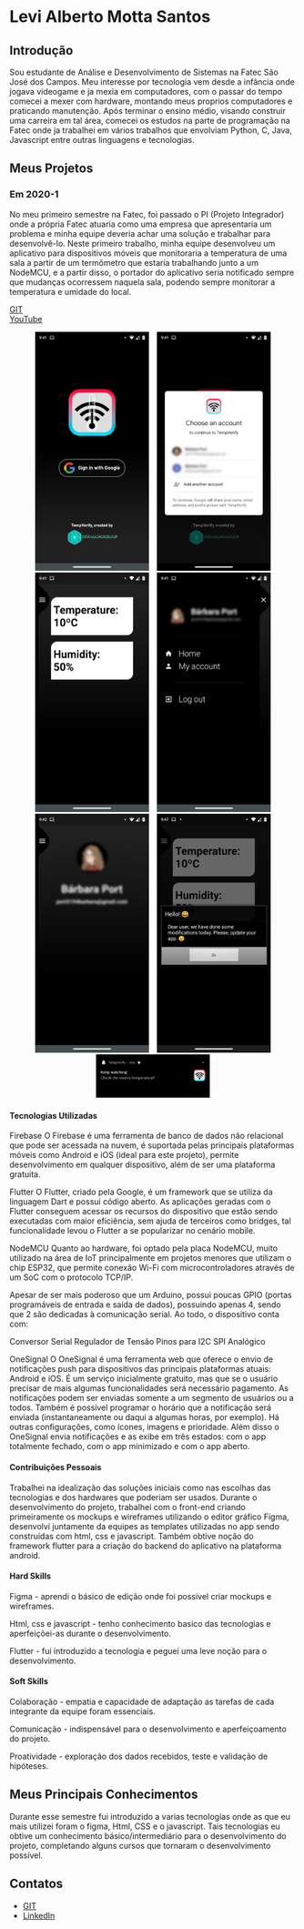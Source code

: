 # Levi Alberto Motta Santos

## Introdução
Sou estudante de Análise e Desenvolvimento de Sistemas na Fatec São José dos Campos. Meu interesse por tecnologia vem desde a infância onde jogava videogame e ja mexia em computadores, com o passar do tempo comecei a mexer com hardware, montando meus proprios computadores e praticando manutenção. Após terminar o ensino médio, visando construir uma carreira em tal área, comecei os estudos na parte de programação na Fatec onde ja trabalhei em vários trabalhos que envolviam Python, C, Java, Javascript entre outras linguagens e tecnologias.

## Meus Projetos

### Em 2020-1
No meu primeiro semestre na Fatec, foi passado o PI (Projeto Integrador) onde a própria Fatec atuaria como uma empresa que apresentaria um problema e minha equipe deveria achar uma solução e trabalhar para desenvolvê-lo. Neste primeiro trabalho, minha equipe desenvolveu um aplicativo para dispositivos móveis que monitoraria a temperatura de uma sala a partir de um termômetro que estaria trabalhando junto a um NodeMCU, e a partir disso, o portador do aplicativo seria notificado sempre que mudanças ocorressem naquela sala, podendo sempre monitorar a temperatura e umidade do local.

[GIT](https://github.com/levizoca/hexagono-fatec) <br>
[YouTube](https://www.youtube.com/watch?v=AYty7aQO1_A)

<div align="center">
  <img src="https://github.com/levizoca/Portfolio/blob/main/2020-01/Imagens/tela_inicial.png" width="200" hspace="5"/>
  <img src="https://github.com/levizoca/Portfolio/blob/main/2020-01/Imagens/login.png" width="200" hspace="5"/>
  <img src="https://github.com/levizoca/Portfolio/blob/main/2020-01/Imagens/tela_principal.png" width="200" hspace="5"/>
  <img src="https://github.com/levizoca/Portfolio/blob/main/2020-01/Imagens/menu.png" width="200" hspace="5"/>
  <img src="https://github.com/levizoca/Portfolio/blob/main/2020-01/Imagens/perfil_usuario.png" width="200" hspace="5"/>
  <img src="https://github.com/levizoca/Portfolio/blob/main/2020-01/Imagens/notificacao_dentro.png" width="200" hspace="5"/>
  <img src="https://github.com/levizoca/Portfolio/blob/main/2020-01/Imagens/notificacao_fora.png" width="200" hspace="5"/>
</div>

#### Tecnologias Utilizadas
Firebase
O Firebase é uma ferramenta de banco de dados não relacional que pode ser acessada na nuvem, é suportada pelas principais plataformas móveis como Android e iOS (ideal para este projeto), permite desenvolvimento em qualquer dispositivo, além de ser uma plataforma gratuita.

Flutter
O Flutter, criado pela Google, é um framework que se utiliza da linguagem Dart e possui código aberto. As aplicações geradas com o Flutter conseguem acessar os recursos do dispositivo que estão sendo executadas com maior eficiência, sem ajuda de terceiros como bridges, tal funcionalidade levou o Flutter a se popularizar no cenário mobile.

NodeMCU
Quanto ao hardware, foi optado pela placa NodeMCU, muito utilizado na área de IoT principalmente em projetos menores que utilizam o chip ESP32, que permite conexão Wi-Fi com microcontroladores através de um SoC com o protocolo TCP/IP.

Apesar de ser mais poderoso que um Arduino, possui poucas GPIO (portas programáveis de entrada e saída de dados), possuindo apenas 4, sendo que 2 são dedicadas à comunicação serial. Ao todo, o dispositivo conta com:

Conversor Serial
Regulador de Tensão
Pinos para I2C
SPI
Analógico

OneSignal
O OneSignal é uma ferramenta web que oferece o envio de notificações push para dispositivos das principais plataformas atuais: Android e iOS. É um serviço inicialmente gratuito, mas que se o usuário precisar de mais algumas funcionalidades será necessário pagamento. As notificações podem ser enviadas somente a um segmento de usuários ou a todos. Também é possível programar o horário que a notificação será enviada (instantaneamente ou daqui a algumas horas, por exemplo). Há outras configurações, como ícones, imagens e prioridade. Além disso o OneSignal envia notificações e as exibe em três estados: com o app totalmente fechado, com o app minimizado e com o app aberto.

#### Contribuições Pessoais
Trabalhei na idealização das soluções iniciais como nas escolhas das tecnologias e dos hardwares que poderiam ser usados. Durante o desenvolvimento do projeto, trabalhei com o front-end criando primeiramente os mockups e wireframes utilizando o editor gráfico Figma, desenvolvi juntamente da equipes as templates utilizadas no app sendo construídas com html, css e javascript. Também obtive noção do framework flutter para a criação do backend do aplicativo na plataforma android.

#### Hard Skills
Figma - aprendi o básico de edição onde foi possivel criar mockups e wireframes.

Html, css e javascript - tenho conhecimento basico das tecnologias e aperfeiçõei-as durante o desenvolvimento.

Flutter - fui introduzido a tecnologia e peguei uma leve noção para o desenvolvimento.

#### Soft Skills
Colaboração - empatia e capacidade de adaptação as tarefas de cada integrante da equipe foram essenciais.

Comunicação - indispensável para o desenvolvimento e aperfeiçoamento do projeto.

Proatividade - exploração dos dados recebidos, teste e validação de hipóteses.

## Meus Principais Conhecimentos
Durante esse semestre fui introduzido a varias tecnologias onde as que eu mais utilizei foram o figma, Html, CSS e o javascript. Tais tecnologias eu obtive um conhecimento básico/intermediário para o desenvolvimento do projeto, completando alguns cursos que tornaram o desenvolvimento possível.

## Contatos
* [GIT](https://github.com/levizoca)
* [LinkedIn](https://www.linkedin.com/in/levi-motta-5001a2173/)


